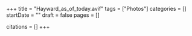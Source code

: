 +++
title = "Hayward_as_of_today.avif"
tags = ["Photos"]
categories = []
startDate = ""
draft = false
pages = []

citations = []
+++

